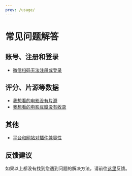 ```yaml
---
prev: /usage/
---
```


# 常见问题解答

## 账号、注册和登录

- [微信扫码无法注册或登录](/faqs/signInFail/)

## 评分、片源等数据

- [我想看的电影没有片源](/faqs/noWatchSource/)
- [我想看的电影豆瓣没有收录](/faqs/doubanNotFound/)

## 其他

- [平台和网站对插件兼容性](/faqs/compatibility/)

## 反馈建议

如果以上都没有找到您遇到问题的解决方法，请前往[这里](https://support.qq.com/products/316535)反馈。
